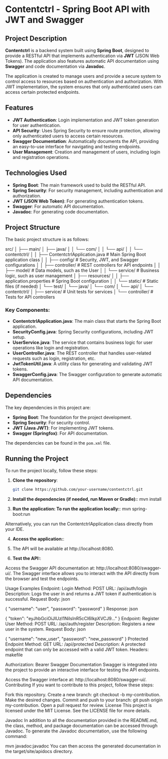 # Contentctrl - Spring Boot API with JWT and Swagger

## Project Description

**Contentctrl** is a backend system built using **Spring Boot**, designed to provide a RESTful API that implements authentication via **JWT** (JSON Web Tokens). The application also features automatic API documentation using **Swagger** and code documentation via **Javadoc**.

The application is created to manage users and provide a secure system to control access to resources based on authentication and authorization. With JWT implementation, the system ensures that only authenticated users can access certain protected endpoints.

## Features

- **JWT Authentication**: Login implementation and JWT token generation for user authentication.
- **API Security**: Uses Spring Security to ensure route protection, allowing only authenticated users to access certain resources.
- **Swagger Documentation**: Automatically documents the API, providing an easy-to-use interface for navigating and testing endpoints.
- **User Management**: Creation and management of users, including login and registration operations.

## Technologies Used

- **Spring Boot**: The main framework used to build the RESTful API.
- **Spring Security**: For security management, including authentication and authorization.
- **JWT (JSON Web Token)**: For generating authentication tokens.
- **Swagger**: For automatic API documentation.
- **Javadoc**: For generating code documentation.

## Project Structure

The basic project structure is as follows:

src/ │ ├── main/ │ ├── java/ │ │ └── com/ │ │ └── api/ │ │ └── contentctrl/ │ │ ├── ContentctrlApplication.java # Main Spring Boot application class │ │ ├── config/ # Security, JWT, and Swagger configurations │ │ ├── controller/ # REST controllers for API endpoints │ │ ├── model/ # Data models, such as the User │ │ └── service/ # Business logic, such as user management │ ├── resources/ │ │ ├── application.properties # Spring Boot configuration │ │ └── static/ # Static files (if needed) │ └── test/ │ └── java/ │ └── com/ │ └── api/ │ └── contentctrl/ │ ├── service/ # Unit tests for services │ └── controller/ # Tests for API controllers



### Key Components:

- **ContentctrlApplication.java**: The main class that starts the Spring Boot application.
- **SecurityConfig.java**: Spring Security configurations, including JWT setup.
- **UserService.java**: The service that contains business logic for user operations like login and registration.
- **UserController.java**: The REST controller that handles user-related requests such as login, registration, etc.
- **JwtTokenUtil.java**: A utility class for generating and validating JWT tokens.
- **SwaggerConfig.java**: The Swagger configuration to generate automatic API documentation.

## Dependencies

The key dependencies in this project are:

- **Spring Boot**: The foundation for the project development.
- **Spring Security**: For security control.
- **JWT (Java JWT)**: For implementing JWT tokens.
- **Swagger (Springfox)**: For API documentation.

The dependencies can be found in the `pom.xml` file.

## Running the Project

To run the project locally, follow these steps:

1. **Clone the repository**:
   ```bash
   git clone https://github.com/your-username/contentctrl.git

2. **Install the dependencies (if needed, run Maven or Gradle):**:
   mvn install

3. **Run the application: To run the application locally:**:
  mvn spring-boot:run

Alternatively, you can run the ContentctrlApplication class directly from your IDE.

4. **Access the application:**:
5. The API will be available at http://localhost:8080. 

6. **Test the API:**:

Access the Swagger API documentation at: http://localhost:8080/swagger-ui/.
The Swagger interface allows you to interact with the API directly from the browser and test the endpoints.

Usage Examples
Endpoint: Login
Method: POST
URL: /api/auth/login
Description: Logs the user in and returns a JWT token if authentication is successful.
Request Body:
json
 
{
  "username": "user",
  "password": "password"
}
Response:
json
 
{
  "token": "eyJhbGciOiJIUzI1NiIsInR5cCI6IkpXVCJ9..."
}
Endpoint: Register User
Method: POST
URL: /api/auth/register
Description: Registers a new user in the system.
Request Body:
json
 
{
  "username": "new_user",
  "password": "new_password"
}
Protected Endpoint
Method: GET
URL: /api/protected
Description: A protected endpoint that can only be accessed with a valid JWT token.
Headers:
makefile
 
Authorization: Bearer <token>
Swagger Documentation
Swagger is integrated into the project to provide an interactive interface for testing the API endpoints.

Access the Swagger interface at: http://localhost:8080/swagger-ui/.
Contributing
If you want to contribute to this project, follow these steps:

Fork this repository.
Create a new branch: git checkout -b my-contribution.
Make the desired changes.
Commit and push to your branch: git push origin my-contribution.
Open a pull request for review.
License
This project is licensed under the MIT License. See the LICENSE file for more details.

Javadoc
In addition to all the documentation provided in the README.md, the class, method, and package documentation can be accessed through Javadoc. To generate the Javadoc documentation, use the following command:

 
mvn javadoc:javadoc
You can then access the generated documentation in the target/site/apidocs directory.

 





